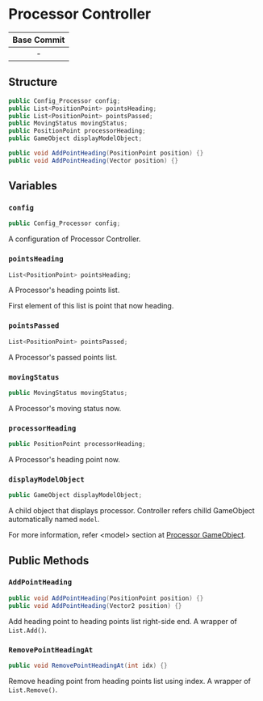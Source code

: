 # Processor Controller

| Base Commit |
| :-: |
| - |

## Structure

```cs
public Config_Processor config;
public List<PositionPoint> pointsHeading;
public List<PositionPoint> pointsPassed;
public MovingStatus movingStatus;
public PositionPoint processorHeading;
public GameObject displayModelObject;

public void AddPointHeading(PositionPoint position) {}
public void AddPointHeading(Vector position) {}
```

## Variables

### `config`

```cs
public Config_Processor config;
```

A configuration of Processor Controller.

### `pointsHeading`

```cs
List<PositionPoint> pointsHeading;
```

A Processor's heading points list.  

First element of this list is point that now heading.

### `pointsPassed`

```cs
List<PositionPoint> pointsPassed;
```

A Processor's passed points list.

### `movingStatus`

```cs
public MovingStatus movingStatus;
```

A Processor's moving status now.

### `processorHeading`

```cs
public PositionPoint processorHeading;
```

A Processor's heading point now.

### `displayModelObject`

```cs
public GameObject displayModelObject;
```

A child object that displays processor. Controller refers chilld GameObject automatically named `model`.  

For more information, refer &lt;model&gt; section at [Processor GameObject](./GameObject_Processor.md).

## Public Methods

### `AddPointHeading`

```cs
public void AddPointHeading(PositionPoint position) {}
public void AddPointHeading(Vector2 position) {}
```

Add heading point to heading points list right-side end. A wrapper of `List.Add()`.

### `RemovePointHeadingAt`

```cs
public void RemovePointHeadingAt(int idx) {}
```

Remove heading point from heading points list using index. A wrapper of `List.Remove()`.
